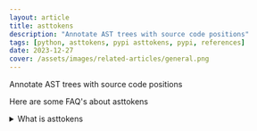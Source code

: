 ```yaml
---
layout: article
title: asttokens
description: "Annotate AST trees with source code positions"
tags: [python, asttokens, pypi asttokens, pypi, references]
date: 2023-12-27
cover: /assets/images/related-articles/general.png
---
```


Annotate AST trees with source code positions

Here are some FAQ's about asttokens
<details>
<summary>What is asttokens</summary>
Annotate AST trees with source code positions
</details>
